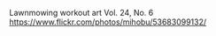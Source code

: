Lawnmowing workout art Vol. 24, No. 6  
[<span class="invisible">https://www.</span><span class="ellipsis">flickr.com/photos/mihobu/53683</span><span class="invisible">099132/</span>](https://www.flickr.com/photos/mihobu/53683099132/)